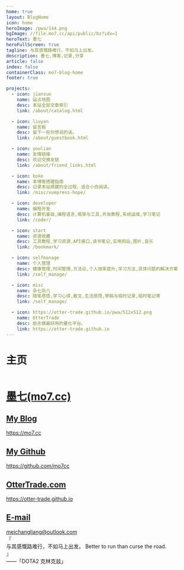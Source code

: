 ```yaml
---
home: true
layout: BlogHome
icon: home
heroImage: /pwa/144.png
bgImage: //file.mo7.cc/api/public/bz?idx=1
heroText: 墨七
heroFullScreen: true
tagline: 与其感慨路难行，不如马上出发。
description: 墨七,博客,记录,分享
article: false
index: false
containerClass: mo7-blog-home
footer: true

projects:
  - icon: jiansuo
    name: 站点地图
    desc: 本站全部文章索引
    link: /about/catalog.html

  - icon: liuyan
    name: 留言板
    desc: 留下一些你想说的话。
    link: /about/guestbook.html

  - icon: youlian
    name: 友情链接
    desc: 欢迎交换友链
    link: /about/friend_links.html

  - icon: boke
    name: 本博客搭建指南
    desc: 记录本站搭建的全过程，适合小白阅读。
    link: /misc/vuepress-hope/

  - icon: developer
    name: 编程开发
    desc: 计算机基础,编程语言,框架与工具,开发教程,系统运维,学习笔记
    link: /coder/

  - icon: start
    name: 资源收藏
    desc: 工具教程,学习资源,API接口,读书笔记,实用网站,图片,音乐
    link: /bookmark/

  - icon: selfmanage
    name: 个人管理
    desc: 健康管理,时间管理,方法论,个人效率提升,学习方法,具体问题的解决方案
    link: /self_manage/

  - icon: misc
    name: 杂七杂八
    desc: 随笔感悟,学习心得,散文,生活感悟,草稿与临时记录,临时笔记等
    link: /self_manage/

  - icon: https://otter-trade.github.io/pwa/512x512.png
    name: OtterTrade
    desc: 励志做最好用的量化平台。
    link: https://otter-trade.github.io
---
```


# 主页

<div id="mo7-blog-hero-content">
  <a target="_blank" class="link image-link link-1" href="https://mo7.cc">
    <img class="vp-blog-hero-image" src="//file.mo7.cc/static/lxh_gif/lxh_71.gif" alt="" srcset="" />
  </a>
  <a target="_blank" class="link  link-2" href="https://mo7cc.github.io">
    <h1 class="vp-blog-hero-title">
      墨七<span class="vp-blog-hero-subtitle">(mo7.cc)</span>
    </h1>
  </a>
  <a target="_blank" class="link  link-3" href="/posts/catalog.html">
    <h2>My Blog</h2>
    <span>https://mo7.cc</span>
  </a>
  <a target="_blank" class="link  link-4" href="https://github.com/mo7cc">
    <h2>My Github</h2>
    <span>https://github.com/mo7cc</span>
  </a>
  <a target="_blank" class="link  link-5" href="https://otter-trade.github.io">
    <h2>OtterTrade.com</h2>
    <span>https://otter-trade.github.io</span>
  </a>
  <a target="_blank" class="link  link-6" href="mailto: meichangliang@outlook.com">
    <h2>E-mail</h2>
    <span>meichangliang@outlook.com</span>
  </a>
</div>

<div id="mo7-hitokoto-wrapper">
  <div class="word">
    <div class="left">『</div>
    <span id="hitokoto_text"> 与其感慨路难行，不如马上出发。 </span>
    <span id="hitokoto_text2"> Better to run than curse the road. </span>
    <div class="right">』</div>
  </div>
  <div id="hitokoto_author">——「DOTA2 克林克兹」</div>
</div>
